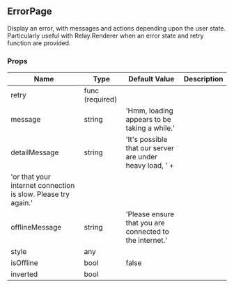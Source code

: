 ## ErrorPage 
 
Display an error, with messages and actions depending
upon the user state. Particularly useful with Relay.Renderer
when an error state and retry function are provided.
### Props
Name | Type | Default Value | Description
--- | --- | --- | --- 
retry | func  (required) |   | 
message | string  | 'Hmm, loading appears to be taking a while.' | 
detailMessage | string  | 'It\'s possible that our server are under heavy load, ' +
  'or that your internet connection is slow. Please try again.' | 
offlineMessage | string  | 'Please ensure that you are connected to the internet.' | 
style | any  |   | 
isOffline | bool  | false | 
inverted | bool  |   | 
 
